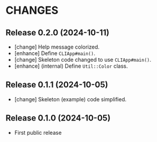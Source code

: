 CHANGES
=======


Release 0.2.0 (2024-10-11)
--------------------------

* [change] Help message colorized.
* [enhance] Define `CLIApp#main()`.
* [change] Skeleton code changed to use `CLIApp#main()`.
* [enhance] (internal) Define `Util::Color` class.


Release 0.1.1 (2024-10-05)
--------------------------

* [change] Skeleton (example) code simplified.


Release 0.1.0 (2024-10-05)
--------------------------

* First public release
